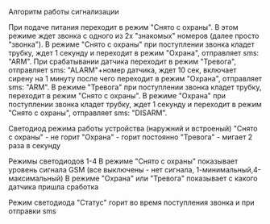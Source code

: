 Алгоритм работы сигнализации

При подаче питания переходит в режим "Снято с охраны". В этом режиме ждет звонка с одного из 2х "знакомых" номеров (далее просто "звонка"). 
В режиме "Снято с охраны" при поступлении звонка кладет трубку, ждет 1 секунду и переходит в режим "Охрана", отправляет sms: "ARM".  При срабатывании датчика переходит в режим "Тревога", отправляет sms: "ALARM"+номер датчика, ждет 10 сек, включает сирену на 1 минуту после чего переходит в режим "Охрана", отправляет sms: "ARM".
В режиме  "Тревога" при поступлении звонка кладет трубку,  переходит в режим "Снято с охраны".
В режиме "Охрана" при поступлении звонка кладет трубку, ждет 1 секунду и переходит в режим "Снято с охраны", отправляет sms: "DISARM". 

Светодиод режима работы устройства (наружний и встроеный)
"Снято с охраны" - не горит
"Охрана" - горит постоянно
"Тревога" - мигает 2 раза в секунду

Режимы светодиодов 1-4
В режиме "Снято с охраны" показывает уровень сигнала GSM (все выключены - нет сигнала, 1-минимальный,4-максимальный)
В режиме "Охрана" или "Тревога" показывает с какого датчика пришла сработка

Режим светодиода "Статус"
горит во время поступления звонка и при отправки sms

